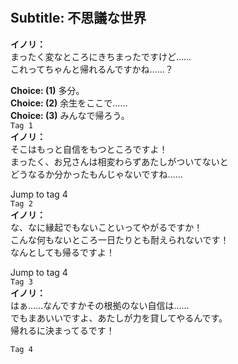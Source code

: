 # 

  
## Subtitle: 不思議な世界
  
**イノリ：**  
まったく変なところにきちまったですけど……  
これってちゃんと帰れるんですかね……？  
  
**Choice: (1)**  多分。  
**Choice: (2)**  余生をここで……  
**Choice: (3)**  みんなで帰ろう。  
`Tag 1`  
**イノリ：**  
そこはもっと自信をもつところですよ！  
まったく、お兄さんは相変わらずあたしがついてないと  
どうなるか分かったもんじゃないですね……  
  
Jump to tag 4  
`Tag 2`  
**イノリ：**  
な、なに縁起でもないこといってやがるですか！  
こんな何もないところ一日たりとも耐えられないです！  
なんとしても帰るですよ！  
  
Jump to tag 4  
`Tag 3`  
**イノリ：**  
はぁ……なんですかその根拠のない自信は……  
でもまあいいですよ、あたしが力を貸してやるんです。  
帰れるに決まってるです！  
  
`Tag 4`  
